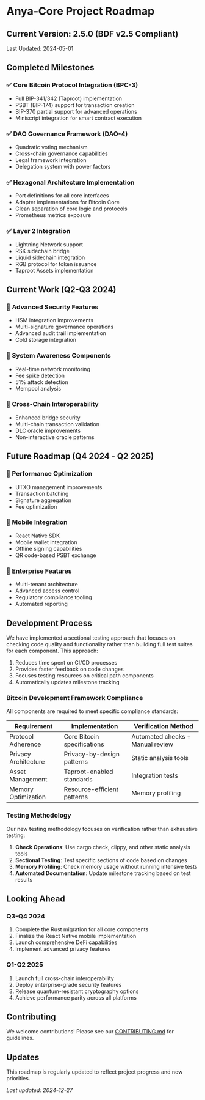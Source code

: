 <!-- markdownlint-disable MD013 line-length -->

# Anya-Core Project Roadmap

## Current Version: 2.5.0 (BDF v2.5 Compliant)

Last Updated: 2024-05-01

## Completed Milestones

### ✅ Core Bitcoin Protocol Integration (BPC-3)

- Full BIP-341/342 (Taproot) implementation
- PSBT (BIP-174) support for transaction creation
- BIP-370 partial support for advanced operations
- Miniscript integration for smart contract execution

### ✅ DAO Governance Framework (DAO-4)

- Quadratic voting mechanism
- Cross-chain governance capabilities
- Legal framework integration
- Delegation system with power factors

### ✅ Hexagonal Architecture Implementation

- Port definitions for all core interfaces
- Adapter implementations for Bitcoin Core
- Clean separation of core logic and protocols
- Prometheus metrics exposure

### ✅ Layer 2 Integration

- Lightning Network support
- RSK sidechain bridge
- Liquid sidechain integration
- RGB protocol for token issuance
- Taproot Assets implementation

## Current Work (Q2-Q3 2024)

### 🔄 Advanced Security Features

- HSM integration improvements
- Multi-signature governance operations
- Advanced audit trail implementation
- Cold storage integration

### 🔄 System Awareness Components

- Real-time network monitoring
- Fee spike detection
- 51% attack detection
- Mempool analysis

### 🔄 Cross-Chain Interoperability

- Enhanced bridge security
- Multi-chain transaction validation
- DLC oracle improvements
- Non-interactive oracle patterns

## Future Roadmap (Q4 2024 - Q2 2025)

### 📅 Performance Optimization

- UTXO management improvements
- Transaction batching
- Signature aggregation
- Fee optimization

### 📅 Mobile Integration

- React Native SDK
- Mobile wallet integration
- Offline signing capabilities
- QR code-based PSBT exchange

### 📅 Enterprise Features

- Multi-tenant architecture
- Advanced access control
- Regulatory compliance tooling
- Automated reporting

## Development Process

We have implemented a sectional testing approach that focuses on checking code quality and functionality rather than building full test suites for each component. This approach:

1. Reduces time spent on CI/CD processes
2. Provides faster feedback on code changes
3. Focuses testing resources on critical path components
4. Automatically updates milestone tracking

### Bitcoin Development Framework Compliance

All components are required to meet specific compliance standards:

| Requirement | Implementation | Verification Method |
|-------------|----------------|---------------------|
| Protocol Adherence | Core Bitcoin specifications | Automated checks + Manual review |
| Privacy Architecture | Privacy-by-design patterns | Static analysis tools |
| Asset Management | Taproot-enabled standards | Integration tests |
| Memory Optimization | Resource-efficient patterns | Memory profiling |

### Testing Methodology

Our new testing methodology focuses on verification rather than exhaustive testing:

1. **Check Operations**: Use cargo check, clippy, and other static analysis tools
2. **Sectional Testing**: Test specific sections of code based on changes
3. **Memory Profiling**: Check memory usage without running intensive tests
4. **Automated Documentation**: Update milestone tracking based on test results

## Looking Ahead

### Q3-Q4 2024

1. Complete the Rust migration for all core components
2. Finalize the React Native mobile implementation
3. Launch comprehensive DeFi capabilities
4. Implement advanced privacy features

### Q1-Q2 2025

1. Launch full cross-chain interoperability
2. Deploy enterprise-grade security features
3. Release quantum-resistant cryptography options
4. Achieve performance parity across all platforms

## Contributing

We welcome contributions! Please see our [CONTRIBUTING.md](CONTRIBUTING.md) for guidelines.

## Updates

This roadmap is regularly updated to reflect project progress and new priorities.

*Last updated: 2024-12-27*
